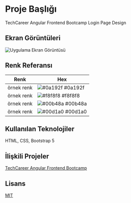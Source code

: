 
# Proje Başlığı

TechCareer Angular Frontend Bootcamp Login Page Design


## Ekran Görüntüleri

![Uygulama Ekran Görüntüsü](https://img.imgyukle.com/2024/01/01/ygxFyq.png)

  ## Renk Referansı

| Renk             | Hex                                                                |
| ----------------- | ------------------------------------------------------------------ |
| örnek renk | ![#0a192f](https://via.placeholder.com/10/0a192f?text=+) #0a192f |
| örnek renk | ![#f8f8f8](https://via.placeholder.com/10/f8f8f8?text=+) #f8f8f8 |
| örnek renk | ![#00b48a](https://via.placeholder.com/10/00b48a?text=+) #00b48a |
| örnek renk | ![#00d1a0](https://via.placeholder.com/10/00b48a?text=+) #00d1a0 | 
## Kullanılan Teknolojiler

HTML, CSS, Bootstrap 5



  
## İlişkili Projeler

[TechCareer Angular Frontend Bootcamp](https://github.com/emretufekcii/TechCareer-Angular-Frontend)

  
## Lisans

[MIT](https://choosealicense.com/licenses/mit/)

  
